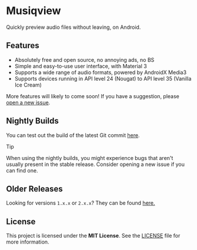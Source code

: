 # Musiqview
Quickly preview audio files without leaving, on Android.

## Features
- Absolutely free and open source, no annoying ads, no BS
- Simple and easy-to-use user interface, with Material 3 
- Supports a wide range of audio formats, powered by AndroidX Media3
- Supports devices running in API level 24 (Nougat) to API level 35 (Vanilla Ice Cream)

More features will likely to come soon! If you have a suggestion,
please [open a new issue](https://github.com/borfei/musiqview/issues/new).

## Nightly Builds
You can test out the build of the latest Git commit [here](https://nightly.link/borfei/musiqview/workflows/android/main/app-debug.zip).

> [!TIP]
> When using the nightly builds, you might experience bugs that aren't usually
> present in the stable release. Consider opening a new issue if you can find one.

## Older Releases
Looking for versions `1.x.x` or `2.x.x`?
They can be found [here.](https://www.dropbox.com/scl/fo/jpjckonzkq4cyikut62vf/ACJPtPmIVhp7T6E5PypsLXo?rlkey=g5sjtuem32ena4iu2y5hvn0vl&st=6dzfxghn&dl=0)

## License
This project is licensed under the **MIT License**.
See the [LICENSE](LICENSE) file for more information.
